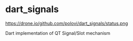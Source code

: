 dart_signals
============

https://drone.io/github.com/polovi/dart_signals/status.png

Dart implementation of QT Signal/Slot mechanism 